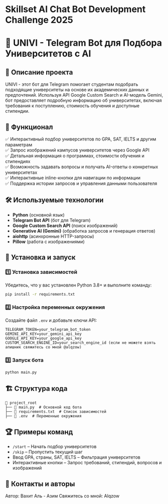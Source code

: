 
# Skillset AI Chat Bot Development Challenge 2025
# 🤖 UNIVI - Telegram Bot для Подбора Университетов с AI

## 📌 Описание проекта
UNIVI - этот бот для Telegram помогает студентам подобрать подходящие университеты на основе их академических данных и предпочтений. Используя API Google Custom Search и AI-модель Gemini, бот предоставляет подробную информацию об университетах, включая требования к поступлению, стоимость обучения и доступные стипендии.

## 🚀 Функционал
✅ Интерактивный подбор университетов по GPA, SAT, IELTS и другим параметрам  
✅ Запрос изображений кампусов университетов через Google API  
✅ Детальная информация о программах, стоимости обучения и стипендиях  
✅ Возможность задавать вопросы и получать AI-ответы о конкретных университетах  
✅ Интерактивные inline-кнопки для навигации по информации  
✅ Поддержка истории запросов и управления данными пользователя  

## 🛠️ Используемые технологии
- **Python** (основной язык)
- **Telegram Bot API** (бот для Telegram)
- **Google Custom Search API** (поиск изображений)
- **Generative AI (Gemini)** (обработка запросов и генерация ответов)
- **aiohttp** (асинхронные HTTP-запросы)
- **Pillow** (работа с изображениями)

## 🔧 Установка и запуск
### 1️⃣ Установка зависимостей
Убедитесь, что у вас установлен Python 3.8+ и выполните команду:
```bash
pip install -r requirements.txt
```

### 2️⃣ Настройка переменных окружения
Создайте файл `.env` и добавьте ключи API:
```
TELEGRAM_TOKEN=your_telegram_bot_token
GEMINI_API_KEY=your_gemini_api_key
GOOGLE_API_KEY=your_google_api_key 
CUSTOM_SEARCH_ENGINE_ID=your_search_engine_id (если не можете взять апишник свяжитесь со мной @alqzow)
```

### 3️⃣ Запуск бота
```bash
python main.py
```

## 🏗️ Структура кода
```
📂 project_root
├── 📜 main.py  # Основной код бота
├── 📜 requirements.txt  # Список зависимостей
├── 📜 .env  # Переменные окружения
```

## 🏆 Примеры команд
- `/start` – Начать подбор университетов
- `/skip` – Пропустить текущий шаг
- Ввод GPA, страны, SAT, IELTS – Фильтрация университетов
- Интерактивные кнопки – Запрос требований, стипендий, вопросов и изображений

## 🤝 Контакты и авторы
Автор: Вахит Аль - Азим
Свяжитесь со мной: Alqzow  

